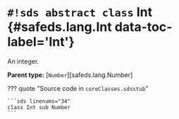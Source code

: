 # `#!sds abstract class` Int {#safeds.lang.Int data-toc-label='Int'}

An integer.

**Parent type:** [`Number`][safeds.lang.Number]

??? quote "Source code in `coreClasses.sdsstub`"

    ```sds linenums="34"
    class Int sub Number
    ```
